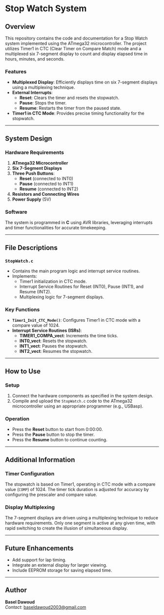 # Stop Watch System

## Overview
This repository contains the code and documentation for a Stop Watch system implemented using the ATmega32 microcontroller. The project utilizes Timer1 in CTC (Clear Timer on Compare Match) mode and a multiplexed six 7-segment display to count and display elapsed time in hours, minutes, and seconds.

### Features
- **Multiplexed Display**: Efficiently displays time on six 7-segment displays using a multiplexing technique.
- **External Interrupts**: 
  - **Reset**: Clears the timer and resets the stopwatch.
  - **Pause**: Stops the timer.
  - **Resume**: Restarts the timer from the paused state.
- **Timer1 in CTC Mode**: Provides precise timing functionality for the stopwatch.

---

## System Design

### Hardware Requirements
1. **ATmega32 Microcontroller**
2. **Six 7-Segment Displays**
3. **Three Push Buttons**:
   - **Reset** (connected to INT0)
   - **Pause** (connected to INT1)
   - **Resume** (connected to INT2)
4. **Resistors and Connecting Wires**
5. **Power Supply** (5V)

### Software
The system is programmed in **C** using AVR libraries, leveraging interrupts and timer functionalities for accurate timekeeping.

---

## File Descriptions

### `StopWatch.c`
- Contains the main program logic and interrupt service routines.
- Implements:
  - Timer1 initialization in CTC mode.
  - Interrupt Service Routines for Reset (INT0), Pause (INT1), and Resume (INT2).
  - Multiplexing logic for 7-segment displays.

### Key Functions
- **`Timer1_Init_CTC_Mode()`**: Configures Timer1 in CTC mode with a compare value of 1024.
- **Interrupt Service Routines (ISRs)**:
  - **TIMER1_COMPA_vect**: Increments the time ticks.
  - **INT0_vect**: Resets the stopwatch.
  - **INT1_vect**: Pauses the stopwatch.
  - **INT2_vect**: Resumes the stopwatch.

---

## How to Use

### Setup
1. Connect the hardware components as specified in the system design.
2. Compile and upload the `StopWatch.c` code to the ATmega32 microcontroller using an appropriate programmer (e.g., USBasp).

### Operation
- Press the **Reset** button to start from 0:00:00.
- Press the **Pause** button to stop the timer.
- Press the **Resume** button to continue counting.

---

## Additional Information

### Timer Configuration
The stopwatch is based on Timer1, operating in CTC mode with a compare value (`COMP`) of 1024. The timer tick duration is adjusted for accuracy by configuring the prescaler and compare value.

### Display Multiplexing
The 7-segment displays are driven using a multiplexing technique to reduce hardware requirements. Only one segment is active at any given time, with rapid switching to create the illusion of simultaneous display.

---

## Future Enhancements
- Add support for lap timing.
- Integrate an external display for larger viewing.
- Include EEPROM storage for saving elapsed time.

---

## Author
**Basel Dawoud**  
*Contact*: baseldawoud2003@gmail.com  
